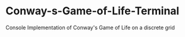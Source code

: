 # Conway-s-Game-of-Life-Terminal
Console Implementation of Conway's Game of Life on a discrete grid
